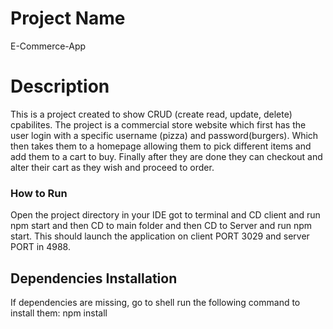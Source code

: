 # Project Name
E-Commerce-App

# Description
This is a project created to show CRUD (create read, update, delete) cpabilites. The project is a commercial store website which first has  the user login with a specific username (pizza) and password(burgers). Which then takes them to a homepage allowing them to pick different items and add them to a cart to buy. Finally after they are done they can checkout and alter their cart as they wish and proceed to order.


### How to Run

Open the project directory in your IDE got to terminal and CD client and run npm start and then CD to main folder and then CD to Server and run npm start. This should launch the application on client PORT 3029 and server PORT in 4988.


## Dependencies Installation

If dependencies are missing, go to shell run the following command to install them:
npm install

